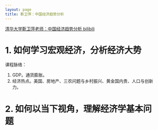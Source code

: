 ```yaml
---
layout: page
title: 靳卫萍：中国经济趋势分析
---
```



[清华大学靳卫萍老师：中国经济趋势分析 bilibili](https://www.bilibili.com/cheese/play/ep295818)


# 1. 如何学习宏观经济，分析经济大势

课程脉络：
1. GDP。通货膨胀。
2. 经济热点。美国、房地产、三农问题与乡村振兴、黄金国内贵、人口与创新力。

# 2. 如何以当下视角，理解经济学基本问题

